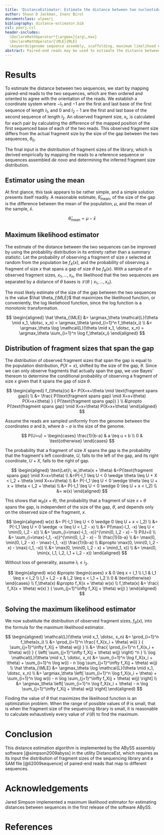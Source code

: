 ```yaml
---
title: 'DistanceEstimator: Estimate the distance between two nucleotide sequence fragments using paired-end reads'
author: Shaun D Jackman, Inanc Birol
documentclass: wlpeerj
bibliography: distance-estimator.bib
csl: peerj.csl
header-includes:
  \DeclareMathOperator*{\argmax}{arg\,max}
  \DeclareMathOperator{\MLE}{MLE}
  \keywords{genome sequence assembly, scaffolding, maximum likelihood estimator, distance, gap}
abstract: Paired-end reads may be used to estimate the distance between two sequences. Comparing a statistic, such as the mean, of the sample population of fragment sizes to the global population of fragment sizes is a trivial but flawed estimator. The maximum likelihood estimator yields more accurate estimates.
---
```


Results
================================================================================

To estimate the distance between two sequences, we start by mapping paired-end reads to the two sequences, which are then ordered and oriented to agree with the orientation of the reads. We establish a coordinate system where $-l_1$ and $-1$ are the first and last base of the first sequence of length $l_1$, and $0$ and $l_2-1$ are the first and last base of the second sequence of length $l_2$.  An observed fragment size, $x_i$, is calculated for each pair by calculating the difference of the mapped position of the first sequenced base of each of the two reads. This observed fragment size differs from the actual fragment size by the size of the gap between the two sequences, $\theta_0$.

The final input is the distribution of fragment sizes of the library, which is derived empirically by mapping the reads to a reference sequence or sequences assembled *de novo* and determining the inferred fragment size distribution.

Estimator using the mean
------------------------------------------------------------

At first glance, this task appears to be rather simple, and a simple solution presents itself readily. A reasonable estimate, $\hat \theta_\text{mean}$, of the size of the gap is the difference between the mean of the population, $\mu$, and the mean of the sample, $\bar x$.

$$
\hat \theta_\text{mean} = \mu - \bar x
$$

Maximum likelihood estimator
------------------------------------------------------------

The estimate of the distance between the two sequences can be improved by using the probability distribution in its entirety rather than a summary statistic. Let the probability of observing a fragment of size $x$ selected at random from the population be $f_X(x)$, and the probability of observing a fragment of size $x$ that spans a gap of size $\theta$ be $f_\theta(x)$. With a sample of $n$ observed fragment sizes, $x_1, \dotsc , x_n$, the likelihood that the two sequences are separated by a distance of $\theta$ bases is $\mathcal{L}(\theta \mid x_1, \dotsc , x_n)$.

The most likely estimate of the size of the gap between the two sequences is the value $\hat \theta_{\MLE}$ that maximizes the likelihood function, or conveniently, the log likeliehood function, since the log function is a monotonic transformation.

$$
\begin{aligned}
\hat \theta_{\MLE}
&= \argmax_\theta \mathcal{L}(\theta \mid x_1, \dotsc, x_n)
	= \argmax_\theta \prod_{i=1}^n f_\theta(x_i) \\
&= \argmax_\theta \log \mathcal{L}(\theta \mid x_1, \dotsc, x_n)
	= \argmax_\theta \sum_{i=1}^n \log f_\theta(x_i)
\end{aligned}
$$

Distribution of fragment sizes that span the gap
------------------------------------------------------------

The distribution of observed fragment sizes that span the gap is equal to the population distribution, $P(X=x)$, shifted by the size of the gap, $\theta$. Since we can only observe fragments that actually span the gap, we use Bayes' thereom to determine the conditional probability of observing a fragment of size $x$ given that it spans the gap of size $\theta$.

$$
\begin{aligned}
f_{\theta}(x)
&= P(X=x+\theta \mid \text{fragment spans gap}) \\
&= \frac{ P(\text{fragment spans gap} \mid X=x+\theta) P(X=x+\theta) }
{ P(\text{fragment spans gap}) } \\
&\propto P(\text{fragment spans gap} \mid X=x+\theta) P(X=x+\theta)
\end{aligned}
$$

Assume the reads are sampled uniformly from the genome between the coordinates $a$ and $b$, where $b - a$ is the size of the genome.

$$
P(U=u) = \begin{cases}
\frac{1}{b-a} & a \leq u < b \\
0 & \text{otherwise}
\end{cases}
$$

The probability that a fragment of size $X$ spans the gap is the probability that the fragment's left coordinate, $U$, falls to the left of the gap, and its right coordinate, $U+X$, falls to the right of gap.

$$
\begin{aligned}
\text{Let}\; w_\theta(x + \theta)
&=P(\text{fragment spans gap} \mid X=x+\theta) \\
&=P(-l_1 \leq U < 0 \wedge \theta \leq U + X < l_2 + \theta \mid X=x+\theta) \\
&= P(-l_1 \leq U < 0 \wedge \theta \leq U + x + \theta < l_2 + \theta) \\
&= P(-l_1 \leq U < 0 \wedge 0 \leq U + x < l_2) \\
&= w(x)
\end{aligned}
$$

This shows that $w_\theta(x+\theta)$, the probability that a fragment of size $x+\theta$ spans the gap, is independent of the size of the gap, $\theta$, and depends only on the observed size of the fragment, $x$.

$$
\begin{aligned}
w(x)
&= P(-l_1 \leq U < 0 \wedge 0 \leq U + x < l_2) \\
&= P(-l_1 \leq U < 0 \wedge -x \leq U < l_2 - x) \\
&= P(\max(-l_1, -x) \leq U < \min(0, l_2 - x)) \\
&= \sum_{i=\max(-l_1, -x)}^{\min(0, l_2 - x) - 1} P(U=i) \\
&= \sum_{i=\max(-l_1, -x)}^{\min(0, l_2 - x) - 1} \frac{1}{b-a} \\
&= \max(0, \min(0, l_2 - x) - \max(-l_1, -x)) \frac{1}{b-a} \\
&\propto \max(0, \min(0, l_2 - x) - \max(-l_1, -x)) \\
&= \max(0, \min(0, l_2 - x) + \min(l_1, x)) \\
&= \max(0, \min(x, l_1, l_2, l_1 + l_2 - x))
\end{aligned}
$$

Without loss of generality, assume $l_1 \leq l_2$.

$$
\begin{aligned}
w(x) &\propto \begin{cases}
x & 0 \leq x < l_1 \\
l_1 & l_1 \leq x < l_2 \\
l_1 + l_2 - x & l_2 \leq x < l_1 + l_2 \\
0 & \text{otherwise}
\end{cases}
\\
f_\theta(x) &\propto f_X(x + \theta) w(x)
\\
f_\theta(x) &= \frac{ f_X(x + \theta) w(x) }
	{ \sum_{j=1}^\infty f_X(j + \theta) w(j) }
\end{aligned}
$$

Solving the maximum likelihood estimator
------------------------------------------------------------

We now substitute the distribution of observed fragment sizes, $f_\theta(x)$, into the formula for the maximum likelihood estimator.

$$
\begin{aligned}
\mathcal{L}(\theta \mid x_1, \dotsc, x_n)
&= \prod_{i=1}^n f_\theta(x_i) \\
&= \prod_{i=1}^n \frac{ f_X(x_i + \theta) w(i) }
	{ \sum_{j=1}^\infty f_X(j + \theta) w(j) } \\
&= \frac{ \prod_{i=1}^n f_X(x_i + \theta) w(i) }
	{ \left( \sum_{j=1}^\infty f_X(j + \theta) w(j) \right) ^n }
\\
\log \mathcal{L}(\theta \mid x_1, \dotsc, x_n)
&= \sum_{i=1}^n \log f_X(x_i + \theta)
	+ \sum_{i=1}^n \log w(i)
	- n \log \sum_{j=1}^\infty f_X(j + \theta) w(j)
\\
\hat \theta_{\MLE}
&= \argmax_\theta \log \mathcal{L}(\theta \mid x_1, \dotsc, x_n) \\
&= \argmax_\theta \left[ \sum_{i=1}^n \log f_X(x_i + \theta)
	+ \sum_{i=1}^n \log w(i)
	- n \log \sum_{j=1}^\infty f_X(j + \theta) w(j) \right] \\
&= \argmax_\theta \left[ \sum_{i=1}^n \log f_X(x_i + \theta)
	- n \log \sum_{j=1}^\infty f_X(j + \theta) w(j) \right]
\end{aligned}
$$

Finding the value of $\theta$ that maximizes the likelihood function is an optimization problem. When the range of possible values of $\theta$ is small, that is when the fragment size of the sequencing library is small, it is reasonable to calculate exhaustively every value of $\mathcal{L}(\theta)$ to find the maximum.

Conclusion
================================================================================

This distance estimation algorithm is implemented by the ABySS assembly software [@simpson2009abyss] in the utility DistanceEst, which requires as its input the distribution of fragment sizes of the sequencing library and a SAM file [@li2009sequence] of paired-end reads that map to different sequences.

Acknowledgements
================================================================================

Jared Simpson implemented a maximum likelihood estimator for estimating distances between sequences in the first release of the software ABySS.

References
================================================================================
